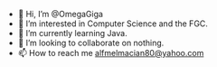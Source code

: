 - 👋 Hi, I’m @OmegaGiga
- 👀 I’m interested in Computer Science and the FGC.
- 🌱 I’m currently learning Java.
- 💞️ I’m looking to collaborate on nothing.
- 📫 How to reach me alfmelmacian80@yahoo.com

<!---
OmegaGiga/OmegaGiga is a ✨ special ✨ repository because its `README.md` (this file) appears on your GitHub profile.
You can click the Preview link to take a look at your changes.
--->
